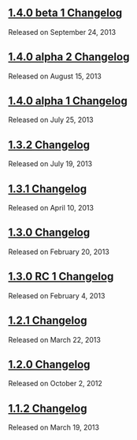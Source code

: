 <script>{
	"title": "jQuery Mobile Changelogs",
	"pageTemplate": "page-contentfull.php"
}</script>

## [1.4.0 beta 1 Changelog](/changelog/1.4.0-beta.1/)
Released on September 24, 2013
## [1.4.0 alpha 2 Changelog](/changelog/1.4.0-alpha.2/)
Released on August 15, 2013
## [1.4.0 alpha 1 Changelog](/changelog/1.4.0-alpha.1/)
Released on July 25, 2013
## [1.3.2 Changelog](/changelog/1.3.2/)
Released on July 19, 2013
## [1.3.1 Changelog](/changelog/1.3.1/)
Released on April 10, 2013
## [1.3.0 Changelog](/changelog/1.3.0/)
Released on February 20, 2013
## [1.3.0 RC 1 Changelog](/changelog/1.3.0-rc.1/)
Released on February 4, 2013
## [1.2.1 Changelog](/changelog/1.2.1/)
Released on March 22, 2013
## [1.2.0 Changelog](/changelog/1.2.0/)
Released on October 2, 2012
## [1.1.2 Changelog](/changelog/1.1.2/)
Released on March 19, 2013
